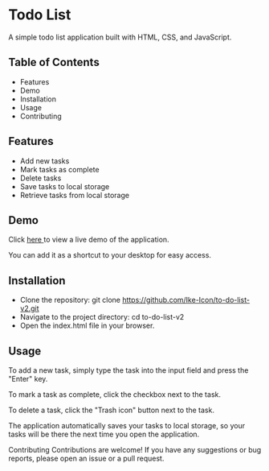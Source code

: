 # Todo List
A simple todo list application built with HTML, CSS, and JavaScript.

## Table of Contents
- Features
- Demo
- Installation
- Usage
- Contributing

## Features
- Add new tasks
- Mark tasks as complete
- Delete tasks
- Save tasks to local storage
- Retrieve tasks from local storage

## Demo
Click <a href="https://ike-icon.github.io/to-do-list-v2/" target="_blank"> here </a> to view a live demo of the application.

You can add it as a shortcut to your desktop for easy access.

## Installation
- Clone the repository: git clone https://github.com/Ike-Icon/to-do-list-v2.git
- Navigate to the project directory: cd to-do-list-v2
- Open the index.html file in your browser.

## Usage
To add a new task, simply type the task into the input field and press the "Enter" key.

To mark a task as complete, click the checkbox next to the task.

To delete a task, click the "Trash icon" button next to the task.

The application automatically saves your tasks to local storage, so your tasks will be there the next time you open the application.

Contributing
Contributions are welcome! If you have any suggestions or bug reports, please open an issue or a pull request.
